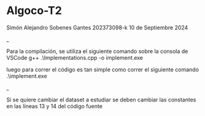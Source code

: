 # Algoco-T2

Simón Alejandro Sobenes Gantes 202373098-k 10 de Septiembre 2024

_

Para la compilación, se utiliza el siguiente comando sobre la consola de VSCode
g++ .\Implementations.cpp -o implement.exe

luego para correr el código es tan simple como correr el siguiente comando
.\implement.exe

_

Si se quiere cambiar el dataset a estudiar se deben cambiar las constantes
en las líneas 13 y 14 del código fuente
